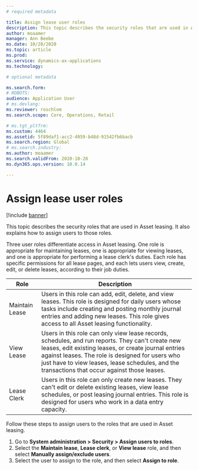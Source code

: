 ```yaml
---
# required metadata

title: Assign lease user roles
description: This topic describes the security roles that are used in Asset leasing. It also explains how to assign users to those roles.
author: moaamer
manager: Ann Beebe
ms.date: 10/28/2020
ms.topic: article
ms.prod: 
ms.service: dynamics-ax-applications
ms.technology: 

# optional metadata

ms.search.form: 
# ROBOTS: 
audience: Application User
# ms.devlang: 
ms.reviewer: roschlom
ms.search.scope: Core, Operations, Retail

# ms.tgt_pltfrm: 
ms.custom: 4464
ms.assetid: 5f89daf1-acc2-4959-b48d-91542fb6bacb
ms.search.region: Global
# ms.search.industry: 
ms.author: moaamer
ms.search.validFrom: 2020-10-28
ms.dyn365.ops.version: 10.0.14

---
```


# Assign lease user roles

[!include [banner](../includes/banner.md)]

This topic describes the security roles that are used in Asset leasing. It also explains how to assign users to those roles.

Three user roles differentiate access in Asset leasing. One role is appropriate for maintaining leases, one is appropriate for viewing leases, and one is appropriate for performing a lease clerk's duties. Each role has specific permissions for all lease pages, and each lets users view, create, edit, or delete leases, according to their job duties.

| Role           | Description |
|----------------|-------------|
| Maintain Lease | Users in this role can add, edit, delete, and view leases. This role is designed for daily users whose tasks include creating and posting monthly journal entries and adding new leases. This role gives access to all Asset leasing functionality. |
| View Lease     | Users in this role can only view lease records, schedules, and run reports. They can't create new leases, edit existing leases, or create journal entries against leases. The role is designed for users who just have to view leases, lease schedules, and the transactions that occur against those leases. |
| Lease Clerk    | Users in this role can only create new leases. They can't edit or delete existing leases, view lease schedules, or post leasing journal entries. This role is designed for users who work in a data entry capacity. |

Follow these steps to assign users to the roles that are used in Asset leasing.

1. Go to **System administration \> Security \> Assign users to roles**.
2. Select the **Maintain lease**, **Lease clerk**, or **View lease** role, and then select **Manually assign/exclude users**.
3. Select the user to assign to the role, and then select **Assign to role**.
